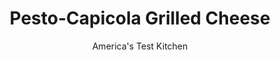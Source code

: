 ---
layout: ../../layouts/MarkdownPostLayout.astro
title: Pesto-Capicola Grilled Cheese
author: America's Test Kitchen
pubDate: 2023-03-15
description: "Skip the skillet and turn on the oven: Thats one secret to grilled cheese for a crowd."
image_url: https://res.cloudinary.com/hksqkdlah/image/upload/ar_1:1,c_fill,dpr_2.0,f_auto,fl_lossy.progressive.strip_profile,g_faces:auto,q_auto:low,w_344/8360_sfs-grilledcheese-22-cco
tags: ["Main Courses","Cheese","Sandwiches"]
calories: 
protein: 
carbohydrates: 
fats: 
fiber: 
ingredients: ["2 2/3 cups, shredded provolone cheese","1 1/3 cups, shredded Monterey Jack cheese","16 slices, hearty white sandwich bread","8 tablespoons (1 stick), unsalted butter, melted","1/2 cup, pesto","16 slices, capicola or salami"]
serves: 
time: "30 minutes"
instructions: ["PREHEAT BAKING SHEETS Adjust oven racks to middle and lower-middle positions. Place 1 baking sheet on each rack and heat oven to 450 degrees.","ASSEMBLE SANDWICHES Combine cheeses in bowl. Brush one side of each slice of bread with melted butter. Layer each sandwich with 1 tablespoon pesto, 1/4 cup cheese, 2 slices capicola or salami, and additional 1/4 cup cheese. Cover with remaining bread slices, buttered side up, and press down gently.","BAKE SANDWICHES Remove hot baking sheets from oven and place on cooling rack. Arrange sandwiches on 1 sheet. Return to middle rack of oven, and carefully place second sheet over sandwiches, rim side up. Bake sandwiches until golden, 5 to 6 minutes. Remove top baking sheet and transfer sheet with sandwiches to cooling rack. Serve."]
nutrition: undefined
notes: "You’ll need two rimmed baking sheets for this recipe, or see the step by step Plan B (below)."
---